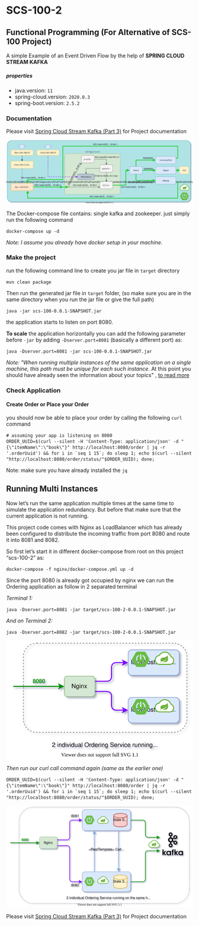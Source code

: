 # SCS-100-2

## Functional Programming (For Alternative of SCS-100 Project)

A simple Example of an Event Driven Flow by the help of **SPRING CLOUD STREAM KAFKA**

##### properties

* java.version: `11`
* spring-cloud.version: `2020.0.3`
* spring-boot.version: `2.5.2`

### Documentation
Please visit [Spring Cloud Stream Kafka (Part 3)](https://tanzu.vmware.com/developer/guides/event-streaming/spring-cloud-stream-kafka-p3/) for Project documentation


![General Flow Diagram](material/kafka-events-intro-1002-1.svg)

The Docker-compose file contains: single kafka and zookeeper. just simply run the following command

```shell
docker-compose up -d
```

_Note: I assume you already have docker setup in your machine._

### Make the project

run the following command line to create you jar file in `target` directory

```shell
mvn clean package
```

Then run the generated jar file in `target` folder, (so make sure you are in the same directory when you run the jar
file or give the full path)

```shell
java -jar scs-100-0.0.1-SNAPSHOT.jar
```

the application starts to listen on port 8080.

**To scale** the application horizontally you can add the following parameter before `-jar` by
adding `-Dserver.port=8081` (basically a different port) as:

```shell
java -Dserver.port=8081 -jar scs-100-0.0.1-SNAPSHOT.jar
```

_Note: "When running multiple instances of the same application on a single machine, this path must be unique for each
such instance._
At this point you should have already seen the information about your topics"
, [to read more](https://kafka.apache.org/28/documentation/streams/developer-guide/config-streams.html#state-dir)

### Check Application

#### Create Order or Place your Order

you should now be able to place your order by calling the following `curl` command

```shell
# assuming your app is listening on 8080
ORDER_UUID=$(curl --silent -H 'Content-Type: application/json' -d "{\"itemName\":\"book\"}" http://localhost:8080/order | jq -r '.orderUuid') && for i in `seq 1 15`; do sleep 1; echo $(curl --silent "http://localhost:8080/order/status/"$ORDER_UUID); done;
```

Note: make sure you have already installed the `jq`

## Running Multi Instances

Now let’s run the same application multiple times at the same time to simulate the application redundancy. But before
that make sure that the current application is not running.

This project code comes with Nginx as LoadBalancer which has already been configured to distribute the incoming traffic
from port 8080 and route it into 8081 and 8082.

So first let’s start it in different docker-compose from root on this project “scs-100-2” as:

```shell
docker-compose -f nginx/docker-compose.yml up -d
```

Since the port 8080 is already got occupied by nginx we can run the Ordering application as follow in 2 separated
terminal

_Terminal 1:_

```shell
java -Dserver.port=8081 -jar target/scs-100-2-0.0.1-SNAPSHOT.jar
```

_And on Terminal 2:_

```shell
java -Dserver.port=8082 -jar target/scs-100-2-0.0.1-SNAPSHOT.jar
```

![General Flow Diagram](material/kafka-events-intro-1002-3.svg)

_Then run our curl call command again (same as the earlier one)_

```shell
ORDER_UUID=$(curl --silent -H 'Content-Type: application/json' -d "{\"itemName\":\"book\"}" http://localhost:8080/order | jq -r '.orderUuid') && for i in `seq 1 15`; do sleep 1; echo $(curl --silent "http://localhost:8080/order/status/"$ORDER_UUID); done;
```

![General Flow Diagram](material/kafka-events-intro-1002-4.svg)


Please visit [Spring Cloud Stream Kafka (Part 3)](https://tanzu.vmware.com/developer/guides/event-streaming/spring-cloud-stream-kafka-p3/) for Project documentation
